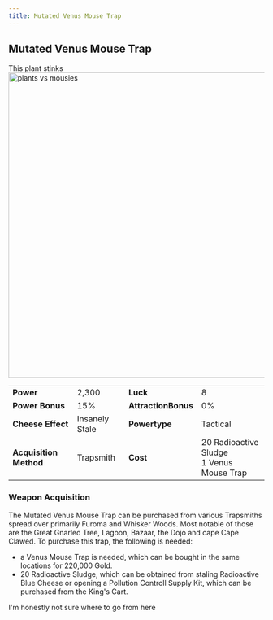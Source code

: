 ```yaml
---
title: Mutated Venus Mouse Trap
---
```


## Mutated Venus Mouse Trap

This plant stinks
<img src="/assets/images/weapons/mvmt.png" alt="plants vs mousies" width="600">

|                        |                |                     |                                               |
| ---------------------- | -------------- | ------------------- | --------------------------------------------- |
| **Power**              | 2,300          | **Luck**            | 8                                             |
| **Power Bonus**        | 15%            | **AttractionBonus** | 0%                                            |
| **Cheese Effect**      | Insanely Stale | **Powertype**       | Tactical                                      |
| **Acquisition Method** | Trapsmith      | **Cost**            | 20 Radioactive Sludge <br> 1 Venus Mouse Trap |

### Weapon Acquisition

The Mutated Venus Mouse Trap can be purchased from various Trapsmiths spread over primarily Furoma and Whisker Woods. Most notable of those are the Great Gnarled Tree, Lagoon, Bazaar, the Dojo and cape Cape Clawed.
To purchase this trap, the following is needed:

- a Venus Mouse Trap is needed, which can be bought in the same locations for 220,000 Gold.
- 20 Radioactive Sludge, which can be obtained from staling Radioactive Blue Cheese or opening a Pollution Controll Supply Kit, which can be purchased from the King's Cart.

I'm honestly not sure where to go from here
